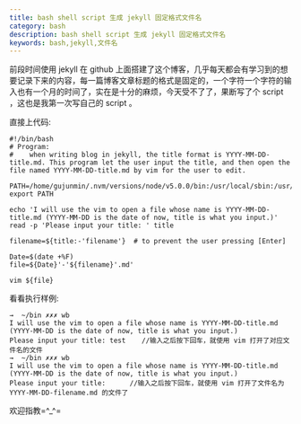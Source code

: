 ```yaml
---
title: bash shell script 生成 jekyll 固定格式文件名
category: bash
description: bash shell script 生成 jekyll 固定格式文件名 
keywords: bash,jekyll,文件名
---
```


前段时间使用 jekyll 在 github 上面搭建了这个博客，几乎每天都会有学习到的想要记录下来的内容，每一篇博客文章标题的格式是固定的，一个字符一个字符的输入也有一个月的时间了，实在是十分的麻烦，今天受不了了，果断写了个 script ，这也是我第一次写自己的 script 。

直接上代码:

    #!/bin/bash
    # Program:
    #    when writing blog in jekyll, the title format is YYYY-MM-DD-title.md. This program let the user input the title, and then open the file named YYYY-MM-DD-title.md by vim for the user to edit.
    
    PATH=/home/gujunmin/.nvm/versions/node/v5.0.0/bin:/usr/local/sbin:/usr/local/bin:/usr/sbin:/usr/bin:/sbin:/bin:/usr/games:/usr/local/games:~/bin
    export PATH
    
    echo 'I will use the vim to open a file whose name is YYYY-MM-DD-title.md (YYYY-MM-DD is the date of now, title is what you input.)'
    read -p 'Please input your title: ' title
    
    filename=${title:-'filename'}  # to prevent the user pressing [Enter]
    
    Date=$(date +%F)
    file=${Date}'-'${filename}'.md'
    
    vim ${file}

看看执行样例:

    →  ~/bin ✗✗✗ wb
    I will use the vim to open a file whose name is YYYY-MM-DD-title.md (YYYY-MM-DD is the date of now, title is what you input.)
    Please input your title: test    //输入之后按下回车，就使用 vim 打开了对应文件名的文件
    →  ~/bin ✗✗✗ wb
    I will use the vim to open a file whose name is YYYY-MM-DD-title.md (YYYY-MM-DD is the date of now, title is what you input.)
    Please input your title:      //输入之后按下回车，就使用 vim 打开了文件名为 YYYY-MM-DD-filename.md 的文件了

欢迎指教=^_^=
